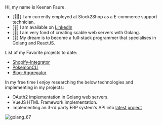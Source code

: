 Hi, my name is Keenan Faure.

- [👨‍💻] I am currently employed at Stock2Shop as a E-commerce support technician.
- [🔗] I am available on [LinkedIn](https://www.linkedin.com/in/keenan-faure-84a604227/)
- [🚀] I am very fond of creating scable web servers with Golang.
- [💭] My dream is to become a full-stack programmer that specialises in Golang and ReactJS.

List of my Favorite projects to date:

- [Shopify-Integrator](https://github.com/Keenan-Faure/Shopify-Integrator)
- [PokemonCLI](https://github.com/Keenan-Faure/PokemonCLI)
- [Blog-Aggregator](https://github.com/Keenan-Faure/BlogAggregator)

In my free time I enjoy researching the below technologies and implementing in my projects:

- OAuth2 implementation in Golang web servers.
- VueJS HTML Framework implementation.
- Implementing an 3-rd party ERP system's API into [latest project](https://github.com/Keenan-Faure/Shopify-Integrator)

![golang_67](https://github.com/Keenan-Faure/Keenan-Faure/assets/97687673/751f4af4-de20-4ddb-bec6-8c0640e32bdb)
